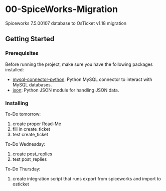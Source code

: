 # 00-SpiceWorks-Migration
Spiceworks 7.5.00107 database to OsTicket v1.18 migration

## Getting Started 

### Prerequisites 

Before running the project, make sure you have the following packages installed: 
- [mysql-connector-python](https://pypi.org/project/mysql-connector-python/): Python MySQL connector to interact with MySQL databases.
- [json](https://docs.python.org/3/library/json.html): Python JSON module for handling JSON data.


### Installing 


To-Do tomorrow: 
1. create proper Read-Me
2. fill in create_ticket 
3. test create_ticket 

 To-Do Wednesday:
 1. create post_replies 
 2. test post_replies

 To-Do Thursday:
 1. create integration script that runs export from spiceworks and import to osticket 

